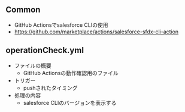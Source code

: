 ## Common

- GitHub Actionsでsalesforce CLIの使用
 - https://github.com/marketplace/actions/salesforce-sfdx-cli-action

## operationCheck.yml
- ファイルの概要
  - GitHub Actionsの動作確認用のファイル
- トリガー
  - pushされたタイミング
- 処理の内容
  - salesforce CLIのバージョンを表示する
